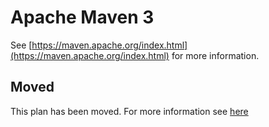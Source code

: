 # Apache Maven 3

See [https://maven.apache.org/index.html](https://maven.apache.org/index.html) for more information.

## Moved

This plan has been moved. For more information see [here](https://github.com/habitat-sh/core-plans#additional-plans)
